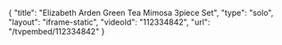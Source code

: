 {
    "title": "Elizabeth Arden Green Tea Mimosa 3piece Set",
    "type": "solo",
    "layout": "iframe-static",
    "videoId": "112334842",
    "url": "\/tvpembed\/112334842"
}